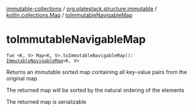 [immutable-collections](../../index.md) / [org.platestack.structure.immutable](../index.md) / [kotlin.collections.Map](index.md) / [toImmutableNavigableMap](.)

# toImmutableNavigableMap

`fun <K, V> Map<K, V>.toImmutableNavigableMap(): `[`ImmutableNavigableMap`](../-immutable-navigable-map/index.md)`<K, V>`

Returns an immutable sorted map containing all key-value pairs from the original map.

The returned map will be sorted by the natural ordering of the elements

The returned map is serializable

